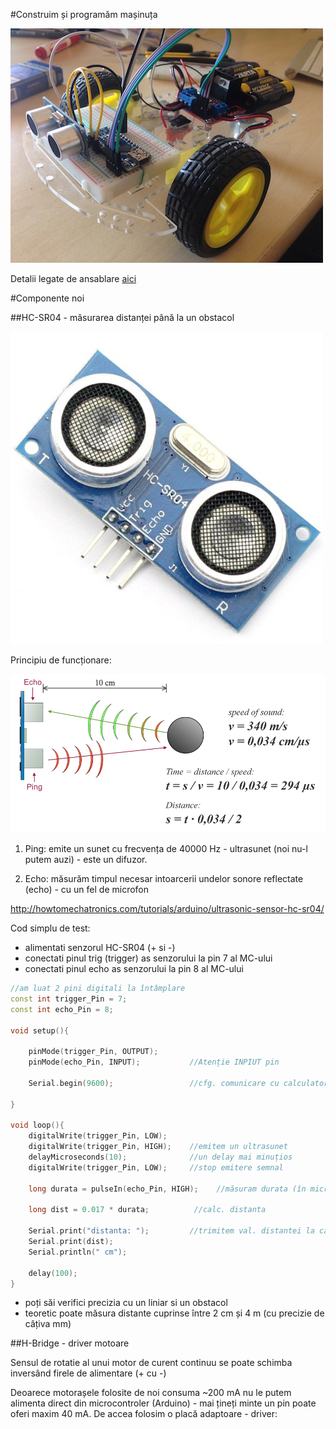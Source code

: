 #Construim și programăm mașinuța

![masinuta](img/img_12_small.jpg)

Detalii legate de ansablare [aici](Ansamblare.md)

#Componente noi

##HC-SR04 - măsurarea distanței până la un obstacol

![HR-SR04_POZA](img/HC-SR04.jpg)

Principiu de funcționare:

![HR-SR04](img/Ultrasonic-Sensor-Equasions.png)

1. Ping:  emite un sunet cu frecvența de 40000 Hz - ultrasunet (noi nu-l putem auzi) - este un difuzor.

2. Echo: măsurăm timpul necesar intoarcerii undelor sonore reflectate (echo) - cu un fel de microfon
 
http://howtomechatronics.com/tutorials/arduino/ultrasonic-sensor-hc-sr04/

Cod simplu de test:
 - alimentati senzorul HC-SR04 (+ si -)
 - conectati pinul trig (trigger) as senzorului la pin 7 al MC-ului
 - conectati pinul echo as senzorului la pin 8 al MC-ului

``` c++
//am luat 2 pini digitali la întâmplare
const int trigger_Pin = 7;  
const int echo_Pin = 8;
 
void setup(){

    pinMode(trigger_Pin, OUTPUT);
    pinMode(echo_Pin, INPUT);           //Atenție INPIUT pin
  
    Serial.begin(9600);                 //cfg. comunicare cu calculatorul
  
}
 
void loop(){
    digitalWrite(trigger_Pin, LOW);
    digitalWrite(trigger_Pin, HIGH);    //emitem un ultrasunet
    delayMicroseconds(10);              //un delay mai minuțios    
    digitalWrite(trigger_Pin, LOW);     //stop emitere semnal
    
    long durata = pulseIn(echo_Pin, HIGH);    //măsuram durata (în microsec) 

    long dist = 0.017 * durata;          //calc. distanta 
    
    Serial.print("distanta: ");         //trimitem val. distantei la calculator
    Serial.print(dist);
    Serial.println(" cm");
    
    delay(100);
}
```

 - poți săi verifici precizia cu un liniar si un obstacol 
 - teoretic poate măsura distante cuprinse între 2 cm și 4 m (cu precizie de câțiva mm)

##H-Bridge - driver motoare

Sensul de rotatie al unui motor de curent continuu se poate schimba inversând firele de alimentare (+ cu -)

Deoarece motorașele folosite de noi consuma ~200 mA nu le putem alimenta direct din microcontroler (Arduino) - mai țineți minte un pin poate oferi maxim 40 mA. De accea folosim o placă adaptoare - driver:



